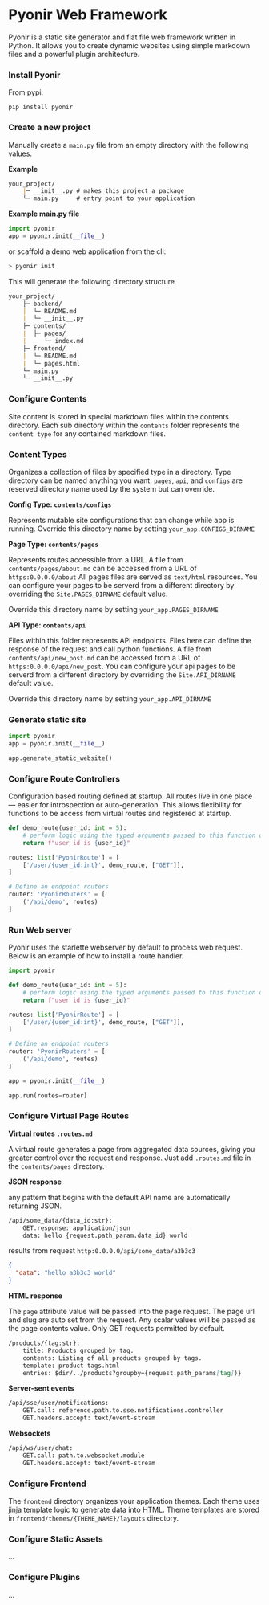 # Pyonir Web Framework

Pyonir is a static site generator and flat file web framework written in Python. It allows you to create dynamic websites using simple markdown files and a powerful plugin architecture.

### Install Pyonir

From pypi:

`pip install pyonir`


### Create a new project

Manually create a `main.py` file from an empty directory with the following values.

**Example**
```markdown
your_project/
    |─ __init__.py # makes this project a package
    └─ main.py     # entry point to your application
```

**Example main.py file**
```python
import pyonir
app = pyonir.init(__file__)
```

or scaffold a demo web application from the cli:

```bash
> pyonir init
```

This will generate the following directory structure

```md
your_project/
    ├─ backend/
    |  └─ README.md
    |  └─ __init__.py
    ├─ contents/
    |  ├─ pages/
    |     └─ index.md
    ├─ frontend/
    |  └─ README.md
    |  └─ pages.html
    └─ main.py
    └─ __init__.py
```

### Configure Contents

Site content is stored in special markdown files within the contents directory. 
Each sub directory within the `contents` folder represents the `content type` for any contained markdown files.

### Content Types

Organizes a collection of files by specified type in a directory. Type directory can be named anything you want.
`pages`, `api`, and `configs` are reserved directory name used by the system but can override.

**Config Type: `contents/configs`**

Represents mutable site configurations that can change while app is running.
Override this directory name by setting `your_app.CONFIGS_DIRNAME`

**Page Type: `contents/pages`** 

Represents routes accessible from a URL. A file from `contents/pages/about.md` can be accessed from a URL of `https:0.0.0.0/about`
All pages files are served as `text/html` resources. You can configure your pages to be serverd from a different directory by overriding the `Site.PAGES_DIRNAME` default value.

Override this directory name by setting `your_app.PAGES_DIRNAME`

**API Type: `contents/api`**

Files within this folder represents API endpoints. Files here can define the response of the request and call python functions.
A file from `contents/api/new_post.md` can be accessed from a URL of `https:0.0.0.0/api/new_post`.
You can configure your api pages to be serverd from a different directory by overriding the `Site.API_DIRNAME` default value.

Override this directory name by setting `your_app.API_DIRNAME`

### Generate static site

```python
import pyonir
app = pyonir.init(__file__)

app.generate_static_website()
```

### Configure Route Controllers

Configuration based routing defined at startup. All routes live in one place — easier for introspection or auto-generation.
This allows flexibility for functions to be access from virtual routes and registered at startup.

```python
def demo_route(user_id: int = 5):
    # perform logic using the typed arguments passed to this function on request
    return f"user id is {user_id}"

routes: list['PyonirRoute'] = [
    ['/user/{user_id:int}', demo_route, ["GET"]],
]

# Define an endpoint routers
router: 'PyonirRouters' = [
    ('/api/demo', routes)
]
```

### Run Web server

Pyonir uses the starlette webserver by default to process web request. Below is an example of how to install a route
handler.

```python
import pyonir

def demo_route(user_id: int = 5):
    # perform logic using the typed arguments passed to this function on request
    return f"user id is {user_id}"

routes: list['PyonirRoute'] = [
    ['/user/{user_id:int}', demo_route, ["GET"]],
]

# Define an endpoint routers
router: 'PyonirRouters' = [
    ('/api/demo', routes)
]

app = pyonir.init(__file__)

app.run(routes=router)
```

### Configure Virtual Page Routes

**Virtual routes `.routes.md`**

A virtual route generates a page from aggregated data sources, giving you greater control over the request and response.
Just add `.routes.md` file in the `contents/pages` directory.

**JSON response** 

any pattern that begins with the default API name are automatically returning JSON.

```md
/api/some_data/{data_id:str}: 
    GET.response: application/json
    data: hello {request.path_param.data_id} world
```

results from request `http:0.0.0.0/api/some_data/a3b3c3`

```json
{
  "data": "hello a3b3c3 world"
}
```

**HTML response**

The `page` attribute value will be passed into the page request. The page url and slug are auto set from the request.
Any scalar values will be passed as the page contents value. Only GET requests permitted by default.

```md
/products/{tag:str}:
    title: Products grouped by tag.
    contents: Listing of all products grouped by tags.
    template: product-tags.html
    entries: $dir/../products?groupby={request.path_params[tag])}
```

**Server-sent events**

```md
/api/sse/user/notifications:
    GET.call: reference.path.to.sse.notifications.controller
    GET.headers.accept: text/event-stream
```

**Websockets**

```md
/api/ws/user/chat:
    GET.call: path.to.websocket.module
    GET.headers.accept: text/event-stream
```




### Configure Frontend

The `frontend` directory organizes your application themes. Each theme uses jinja template logic to generate data into
HTML. Theme templates are stored in `frontend/themes/{THEME_NAME}/layouts` directory.

### Configure Static Assets
...

### Configure Plugins
...